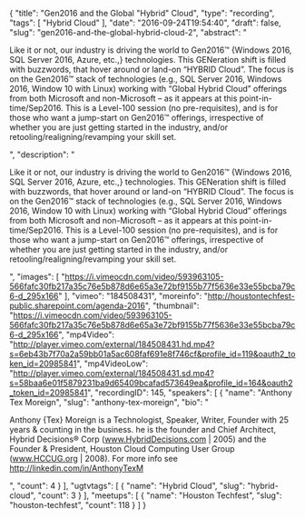 {
  "title": "Gen2016 and the Global \"Hybrid\" Cloud",
  "type": "recording",
  "tags": [
    "Hybrid Cloud"
  ],
  "date": "2016-09-24T19:54:40",
  "draft": false,
  "slug": "gen2016-and-the-global-hybrid-cloud-2",
  "abstract": "<p> Like it or not, our industry is driving the world to Gen2016™ {Windows 2016, SQL Server 2016, Azure, etc.,} technologies. This GENeration shift is filled with buzzwords, that hover around or land-on “HYBRID Cloud”. The focus is on the Gen2016™ stack of technologies (e.g., SQL Server 2016, Windows 2016, Window 10 with Linux) working with “Global Hybrid Cloud” offerings from both Microsoft and non-Microsoft – as it appears at this point-in-time/Sep2016. This is a Level-100 session (no pre-requisites), and is for those who want a jump-start on Gen2016™ offerings, irrespective of whether you are just getting started in the industry, and/or retooling/realigning/revamping your skill set.</p>",
  "description": "<p> Like it or not, our industry is driving the world to Gen2016™ {Windows 2016, SQL Server 2016, Azure, etc.,} technologies. This GENeration shift is filled with buzzwords, that hover around or land-on “HYBRID Cloud”. The focus is on the Gen2016™ stack of technologies (e.g., SQL Server 2016, Windows 2016, Window 10 with Linux) working with “Global Hybrid Cloud” offerings from both Microsoft and non-Microsoft – as it appears at this point-in-time/Sep2016. This is a Level-100 session (no pre-requisites), and is for those who want a jump-start on Gen2016™ offerings, irrespective of whether you are just getting started in the industry, and/or retooling/realigning/revamping your skill set.</p>",
  "images": [
    "https://i.vimeocdn.com/video/593963105-566fafc30fb217a35c76e5b878d6e65a3e72bf9155b77f5636e33e55bcba79c6-d_295x166"
  ],
  "vimeo": "184508431",
  "moreinfo": "http://houstontechfest-public.sharepoint.com/agenda-2016",
  "thumbnail": "https://i.vimeocdn.com/video/593963105-566fafc30fb217a35c76e5b878d6e65a3e72bf9155b77f5636e33e55bcba79c6-d_295x166",
  "mp4Video": "http://player.vimeo.com/external/184508431.hd.mp4?s=6eb43b7f70a2a59bb01a5ac608faf691e8f746cf&profile_id=119&oauth2_token_id=20985841",
  "mp4VideoLow": "http://player.vimeo.com/external/184508431.sd.mp4?s=58baa6e01f5879231ba9d65409bcafad573649ea&profile_id=164&oauth2_token_id=20985841",
  "recordingID": 145,
  "speakers": [
    {
      "name": "Anthony Tex Moreign",
      "slug": "anthony-tex-moreign",
      "bio": "<p>Anthony {Tex} Moreign is a Technologist, Speaker, Writer, Founder with 25 years & counting in the business. he is the founder and Chief Architect, Hybrid Decisions® Corp   (www.HybridDecisions.com  | 2005) and the Founder & President, Houston Cloud Computing User Group   (www.HCCUG.org  | 2008). For more info see http://linkedin.com/in/AnthonyTexM</p>",
      "count": 4
    }
  ],
  "ugtvtags": [
    {
      "name": "Hybrid Cloud",
      "slug": "hybrid-cloud",
      "count": 3
    }
  ],
  "meetups": [
    {
      "name": "Houston Techfest",
      "slug": "houston-techfest",
      "count": 118
    }
  ]
}